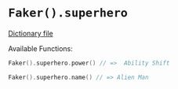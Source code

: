 # `Faker().superhero`

[Dictionary file](../core/src/main/resources/locales/en/superhero.yml)

Available Functions:  
```kotlin
Faker().superhero.power() // =>  Ability Shift

Faker().superhero.name() // => Alien Man
```

